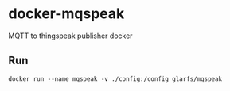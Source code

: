 # docker-mqspeak
MQTT to thingspeak publisher docker

## Run
```
docker run --name mqspeak -v ./config:/config glarfs/mqspeak

```
